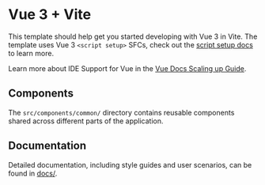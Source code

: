 # Vue 3 + Vite

This template should help get you started developing with Vue 3 in Vite. The template uses Vue 3 `<script setup>` SFCs, check out the [script setup docs](https://v3.vuejs.org/api/sfc-script-setup.html#sfc-script-setup) to learn more.

Learn more about IDE Support for Vue in the [Vue Docs Scaling up Guide](https://vuejs.org/guide/scaling-up/tooling.html#ide-support).

## Components

The `src/components/common/` directory contains reusable components shared across different parts of the application.

## Documentation
Detailed documentation, including style guides and user scenarios, can be found in [docs/](docs/README.md).

